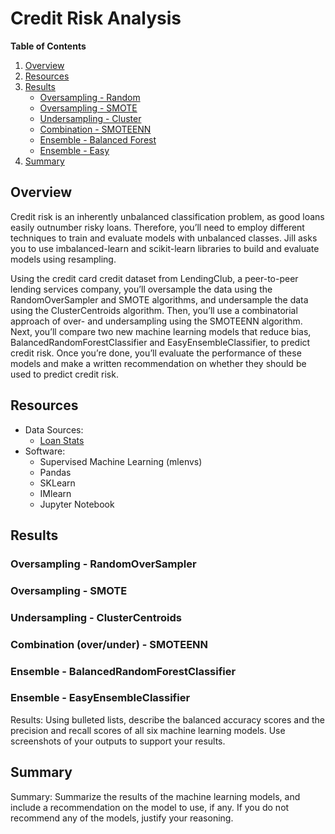 # Credit Risk Analysis

**Table of Contents**

1. [Overview](https://github.com/catsdata/Credit_Risk_Analysis#overview)
2. [Resources](https://github.com/catsdata/Credit_Risk_Analysis#resources)
3. [Results](https://github.com/catsdata/Credit_Risk_Analysis#results)
    - [Oversampling - Random](https://github.com/catsdata/Credit_Risk_Analysis#oversampling---randomoversampler)
    - [Oversampling - SMOTE](https://github.com/catsdata/Credit_Risk_Analysis#oversampling---smote)
    - [Undersampling - Cluster](https://github.com/catsdata/Credit_Risk_Analysis#undersampling---clustercentroids)
    - [Combination - SMOTEENN](https://github.com/catsdata/Credit_Risk_Analysis#combination-overunder---smoteenn)
    - [Ensemble - Balanced Forest](https://github.com/catsdata/Credit_Risk_Analysis#ensemble---balancedrandomforestclassifier)
    - [Ensemble - Easy](https://github.com/catsdata/Credit_Risk_Analysis#ensemble---easyensembleclassifier)
4. [Summary](https://github.com/catsdata/Credit_Risk_Analysis#summary)


## Overview

Credit risk is an inherently unbalanced classification problem, as good loans easily outnumber risky loans. Therefore, you’ll need to employ different techniques to train and evaluate models with unbalanced classes. Jill asks you to use imbalanced-learn and scikit-learn libraries to build and evaluate models using resampling.

Using the credit card credit dataset from LendingClub, a peer-to-peer lending services company, you’ll oversample the data using the RandomOverSampler and SMOTE algorithms, and undersample the data using the ClusterCentroids algorithm. Then, you’ll use a combinatorial approach of over- and undersampling using the SMOTEENN algorithm. Next, you’ll compare two new machine learning models that reduce bias, BalancedRandomForestClassifier and EasyEnsembleClassifier, to predict credit risk. Once you’re done, you’ll evaluate the performance of these models and make a written recommendation on whether they should be used to predict credit risk.

## Resources

- Data Sources: 
    - [Loan Stats](https://github.com/catsdata/Credit_Risk_Analysis/blob/main/Resources/LoanStats_2019Q1.csv)
- Software:  
    - Supervised Machine Learning (mlenvs)
    - Pandas
    - SKLearn
    - IMlearn
    - Jupyter Notebook

## Results

### Oversampling - RandomOverSampler

### Oversampling - SMOTE

### Undersampling - ClusterCentroids

### Combination (over/under) - SMOTEENN

### Ensemble - BalancedRandomForestClassifier

### Ensemble - EasyEnsembleClassifier

Results: Using bulleted lists, describe the balanced accuracy scores and the precision and recall scores of all six machine learning models. Use screenshots of your outputs to support your results.

## Summary

Summary: Summarize the results of the machine learning models, and include a recommendation on the model to use, if any. If you do not recommend any of the models, justify your reasoning.
